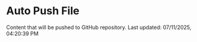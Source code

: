 # Auto Push File

Content that will be pushed to GitHub repository.
Last updated: 07/11/2025, 04:20:39 PM